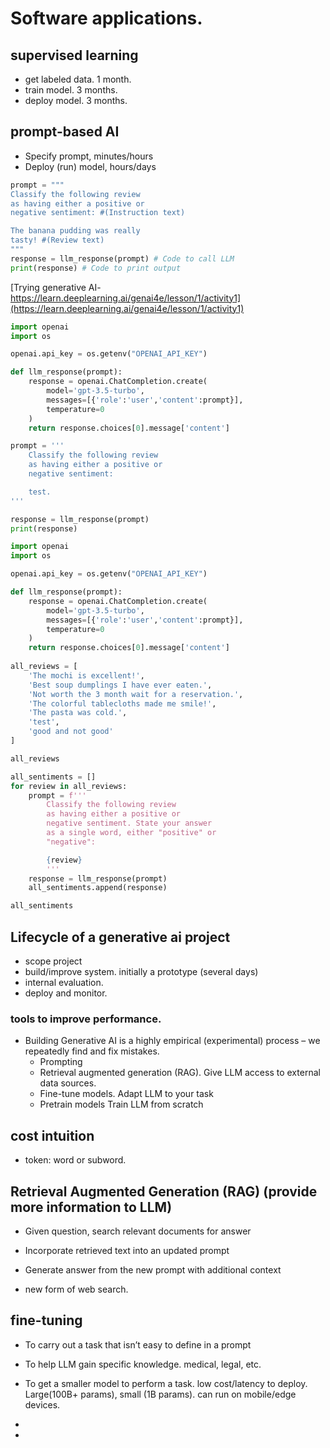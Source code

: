
# Software applications.



## supervised learning

+ get labeled data. 1 month.
+ train model. 3 months.
+ deploy model. 3 months.

## prompt-based AI
+ Specify prompt, minutes/hours
+ Deploy (run) model, hours/days


```python
prompt = """
Classify the following review
as having either a positive or
negative sentiment: #(Instruction text)

The banana pudding was really
tasty! #(Review text)
"""
response = llm_response(prompt) # Code to call LLM
print(response) # Code to print output
```

[Trying generative AI- https://learn.deeplearning.ai/genai4e/lesson/1/activity1](https://learn.deeplearning.ai/genai4e/lesson/1/activity1)

```python
import openai
import os

openai.api_key = os.getenv("OPENAI_API_KEY")

def llm_response(prompt):
    response = openai.ChatCompletion.create(
        model='gpt-3.5-turbo',
        messages=[{'role':'user','content':prompt}],
        temperature=0
    )
    return response.choices[0].message['content']

prompt = '''
    Classify the following review 
    as having either a positive or
    negative sentiment:

    test.
'''

response = llm_response(prompt)
print(response)
```

```python
import openai
import os 

openai.api_key = os.getenv("OPENAI_API_KEY")

def llm_response(prompt):
    response = openai.ChatCompletion.create(
        model='gpt-3.5-turbo',
        messages=[{'role':'user','content':prompt}],
        temperature=0
    )
    return response.choices[0].message['content']
    
all_reviews = [
    'The mochi is excellent!',
    'Best soup dumplings I have ever eaten.',
    'Not worth the 3 month wait for a reservation.',
    'The colorful tablecloths made me smile!',
    'The pasta was cold.',
    'test',
    'good and not good'
]

all_reviews    

all_sentiments = []
for review in all_reviews:
    prompt = f'''
        Classify the following review 
        as having either a positive or
        negative sentiment. State your answer
        as a single word, either "positive" or
        "negative":

        {review}
        '''
    response = llm_response(prompt)
    all_sentiments.append(response)

all_sentiments

```

## Lifecycle of a generative ai project

+ scope project
+ build/improve system. initially a prototype (several days)
+ internal evaluation.
+ deploy and monitor.

### tools to improve performance.

+ Building Generative AI is a highly empirical (experimental) process – we repeatedly find and fix mistakes.
  + Prompting
  + Retrieval augmented generation (RAG). Give LLM access to external data sources.
  + Fine-tune models. Adapt LLM to your task
  + Pretrain models Train LLM from scratch


## cost intuition

+ token: word or subword.

## Retrieval Augmented Generation (RAG) (provide more information to LLM)

  + Given question, search relevant documents for answer
  + Incorporate retrieved text into an updated prompt
  + Generate answer from the new prompt with additional context



+ new form of web search.


## fine-tuning  

+ To carry out a task that isn’t easy to define in a prompt

+ To help LLM gain specific knowledge. medical, legal, etc.

+ To get a smaller model to perform a task. low cost/latency to deploy. Large(100B+ params), small (1B params). can run on mobile/edge devices.
+ 
+ 


























